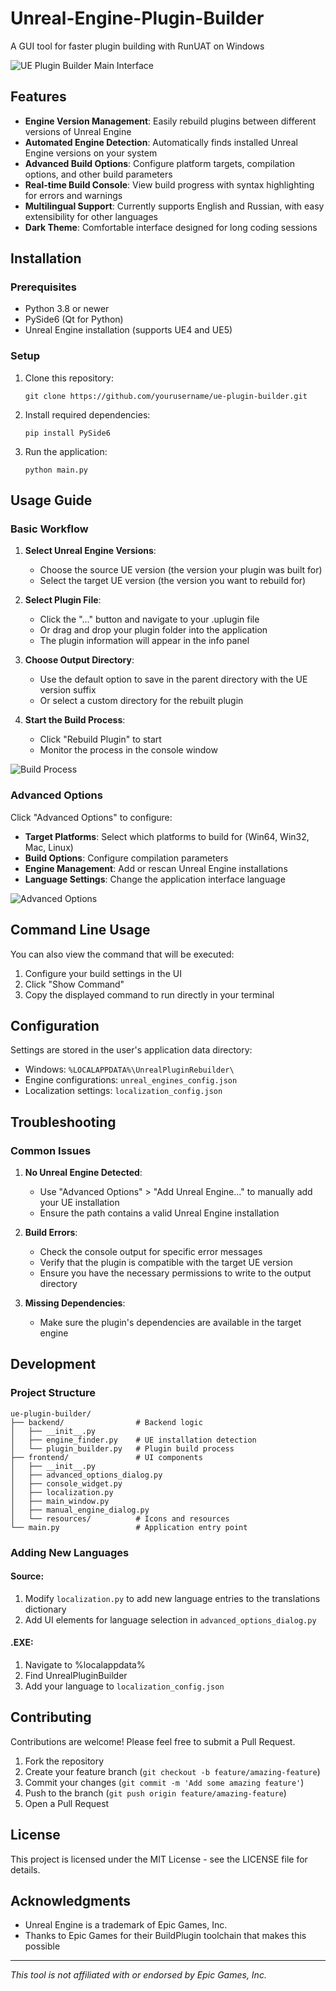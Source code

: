 # Unreal-Engine-Plugin-Builder
A GUI tool for faster plugin building with RunUAT on Windows

![UE Plugin Builder Main Interface](screenshots/main_interface.png)

## Features

- **Engine Version Management**: Easily rebuild plugins between different versions of Unreal Engine
- **Automated Engine Detection**: Automatically finds installed Unreal Engine versions on your system
- **Advanced Build Options**: Configure platform targets, compilation options, and other build parameters
- **Real-time Build Console**: View build progress with syntax highlighting for errors and warnings
- **Multilingual Support**: Currently supports English and Russian, with easy extensibility for other languages
- **Dark Theme**: Comfortable interface designed for long coding sessions

## Installation

### Prerequisites

- Python 3.8 or newer
- PySide6 (Qt for Python)
- Unreal Engine installation (supports UE4 and UE5)

### Setup

1. Clone this repository:
   ```
   git clone https://github.com/yourusername/ue-plugin-builder.git
   ```

2. Install required dependencies:
   ```
   pip install PySide6
   ```

3. Run the application:
   ```
   python main.py
   ```

## Usage Guide

### Basic Workflow

1. **Select Unreal Engine Versions**:
   - Choose the source UE version (the version your plugin was built for)
   - Select the target UE version (the version you want to rebuild for)

2. **Select Plugin File**:
   - Click the "..." button and navigate to your .uplugin file
   - Or drag and drop your plugin folder into the application
   - The plugin information will appear in the info panel

3. **Choose Output Directory**:
   - Use the default option to save in the parent directory with the UE version suffix
   - Or select a custom directory for the rebuilt plugin

4. **Start the Build Process**:
   - Click "Rebuild Plugin" to start
   - Monitor the process in the console window

![Build Process](screenshots/build_process.png)

### Advanced Options

Click "Advanced Options" to configure:

- **Target Platforms**: Select which platforms to build for (Win64, Win32, Mac, Linux)
- **Build Options**: Configure compilation parameters
- **Engine Management**: Add or rescan Unreal Engine installations
- **Language Settings**: Change the application interface language

![Advanced Options](screenshots/advanced_options.png)

## Command Line Usage

You can also view the command that will be executed:

1. Configure your build settings in the UI
2. Click "Show Command"
3. Copy the displayed command to run directly in your terminal

## Configuration

Settings are stored in the user's application data directory:
- Windows: `%LOCALAPPDATA%\UnrealPluginRebuilder\`
- Engine configurations: `unreal_engines_config.json`
- Localization settings: `localization_config.json`

## Troubleshooting

### Common Issues

1. **No Unreal Engine Detected**:
   - Use "Advanced Options" > "Add Unreal Engine..." to manually add your UE installation
   - Ensure the path contains a valid Unreal Engine installation

2. **Build Errors**:
   - Check the console output for specific error messages
   - Verify that the plugin is compatible with the target UE version
   - Ensure you have the necessary permissions to write to the output directory

3. **Missing Dependencies**:
   - Make sure the plugin's dependencies are available in the target engine

## Development

### Project Structure

```
ue-plugin-builder/
├── backend/                # Backend logic
│   ├── __init__.py
│   ├── engine_finder.py    # UE installation detection
│   └── plugin_builder.py   # Plugin build process
├── frontend/               # UI components
│   ├── __init__.py
│   ├── advanced_options_dialog.py
│   ├── console_widget.py
│   ├── localization.py
│   ├── main_window.py
│   ├── manual_engine_dialog.py
│   └── resources/          # Icons and resources
└── main.py                 # Application entry point
```

### Adding New Languages

#### Source:

1. Modify `localization.py` to add new language entries to the translations dictionary
2. Add UI elements for language selection in `advanced_options_dialog.py`

#### .EXE:
1. Navigate to %localappdata%
2. Find UnrealPluginBuilder
3. Add your language to ```localization_config.json```
## Contributing

Contributions are welcome! Please feel free to submit a Pull Request.

1. Fork the repository
2. Create your feature branch (`git checkout -b feature/amazing-feature`)
3. Commit your changes (`git commit -m 'Add some amazing feature'`)
4. Push to the branch (`git push origin feature/amazing-feature`)
5. Open a Pull Request

## License

This project is licensed under the MIT License - see the LICENSE file for details.

## Acknowledgments

- Unreal Engine is a trademark of Epic Games, Inc.
- Thanks to Epic Games for their BuildPlugin toolchain that makes this possible

---

*This tool is not affiliated with or endorsed by Epic Games, Inc.*

